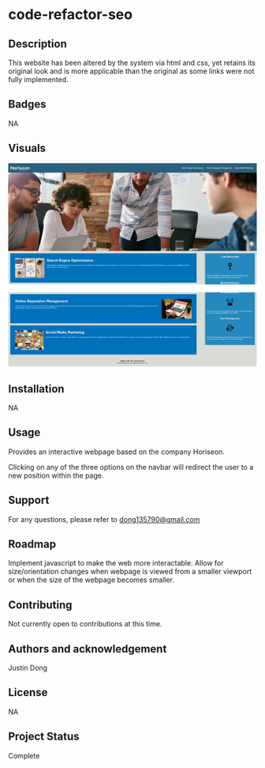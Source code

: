 # code-refactor-seo

## Description 

This website has been altered by the system via html and css, yet retains its original look and is more applicable than the original as some links were not fully implemented. 

## Badges

NA

## Visuals

![Alt text](assets/images/1st%20ss.png)
![Alt text](assets/images/2nd%20ss.png)
## Installation

NA 
## Usage

Provides an interactive webpage based on the company Horiseon.

Clicking on any of the three options on the navbar will redirect the user to a new position within the page.
## Support

For any questions, please refer to dong135790@gmail.com

## Roadmap

Implement javascript to make the web more interactable.
Allow for size/orientation changes when webpage is viewed from a smaller viewport or when the size of the webpage becomes smaller.
## Contributing

Not currently open to contributions at this time.

## Authors and acknowledgement

Justin Dong
## License

NA

## Project Status

Complete
